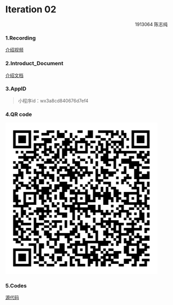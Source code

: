 # Iteration 02

<p align='right'>1913064 陈志纯</p>

### 1.Recording

[介绍视频](https://github.com/Shyggo/Android_Development/blob/main/Iteration02/Recording.mp4)



### 2.Introduct_Document

[介绍文档](https://github.com/Shyggo/Android_Development/blob/main/Iteration02/Introduction_Document.pdf)



### 3.AppID

> 小程序id：wx3a8cd840676d7ef4



### 4.QR code

![](https://github.com/Shyggo/Android_Development/blob/main/Iteration02/二维码.jpg)



### 5.Codes

[源代码](https://github.com/Shyggo/Android_Development/blob/main/Iteration02/Code)